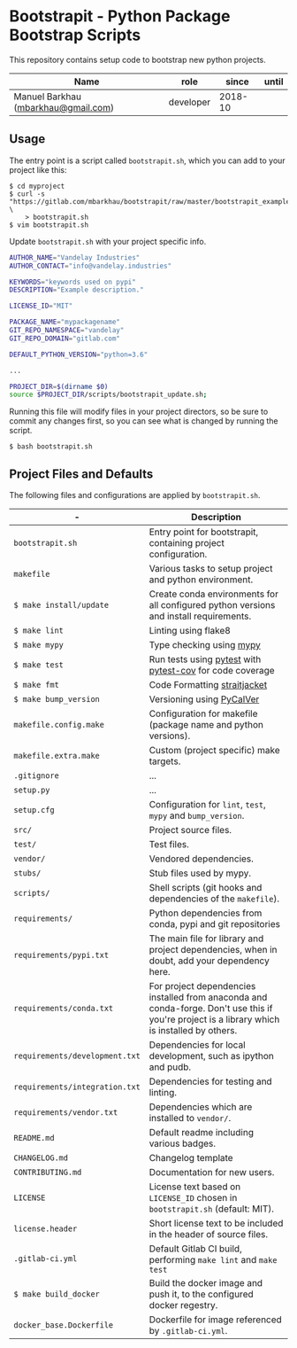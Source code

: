 # Bootstrapit - Python Package Bootstrap Scripts

This repository contains setup code to bootstrap new python
projects.


|                 Name                |    role   |  since  | until |
|-------------------------------------|-----------|---------|-------|
| Manuel Barkhau (mbarkhau@gmail.com) | developer | 2018-10 |       |


## Usage

The entry point is a script called `bootstrapit.sh`, which you can add
to your project like this:

```session
$ cd myproject
$ curl -s "https://gitlab.com/mbarkhau/bootstrapit/raw/master/bootstrapit_example.sh" \
    > bootstrapit.sh
$ vim bootstrapit.sh
```

Update `bootstrapit.sh` with your project specific info.

```bash
AUTHOR_NAME="Vandelay Industries"
AUTHOR_CONTACT="info@vandelay.industries"

KEYWORDS="keywords used on pypi"
DESCRIPTION="Example description."

LICENSE_ID="MIT"

PACKAGE_NAME="mypackagename"
GIT_REPO_NAMESPACE="vandelay"
GIT_REPO_DOMAIN="gitlab.com"

DEFAULT_PYTHON_VERSION="python=3.6"

...

PROJECT_DIR=$(dirname $0)
source $PROJECT_DIR/scripts/bootstrapit_update.sh;
```

Running this file will modify files in your project directors, so
be sure to commit any changes first, so you can see what is
changed by running the script.

```session
$ bash bootstrapit.sh
```

## Project Files and Defaults

The following files and configurations are applied by `bootstrapit.sh`.

|               -                |                                                                  Description                                                                   |
|--------------------------------|------------------------------------------------------------------------------------------------------------------------------------------------|
| `bootstrapit.sh`               | Entry point for bootstrapit, containing project configuration.                                                                                 |
| `makefile`                     | Various tasks to setup project and python environment.                                                                                         |
| `$ make install/update`        | Create conda environments for all configured python versions and install requirements.                                                         |
| `$ make lint`                  | Linting using flake8                                                                                                                           |
| `$ make mypy`                  | Type checking using [mypy](http://mypy-lang.org/)                                                                                              |
| `$ make test`                  | Run tests using [pytest](https://docs.pytest.org/en/latest/) with [pytest-cov](https://pytest-cov.readthedocs.io/en/latest/) for code coverage |
| `$ make fmt`                   | Code Formatting [straitjacket](https://pypi.org/project/straitjacket/)                                                                         |
| `$ make bump_version`          | Versioning using [PyCalVer](https://pypi.org/project/pycalver/)                                                                                |
| `makefile.config.make`         | Configuration for makefile (package name and python versions).                                                                                 |
| `makefile.extra.make`          | Custom (project specific) make targets.                                                                                                        |
| `.gitignore`                   | ...                                                                                                                                            |
| `setup.py`                     | ...                                                                                                                                            |
| `setup.cfg`                    | Configuration for `lint`, `test`, `mypy` and `bump_version`.                                                                                   |
| `src/`                         | Project source files.                                                                                                                          |
| `test/`                        | Test files.                                                                                                                                    |
| `vendor/`                      | Vendored dependencies.                                                                                                                         |
| `stubs/`                       | Stub files used by mypy.                                                                                                                       |
| `scripts/`                     | Shell scripts (git hooks and dependencies of the `makefile`).                                                                                  |
| `requirements/`                | Python dependencies from conda, pypi and git repositories                                                                                      |
| `requirements/pypi.txt`        | The main file for library and project dependencies, when in doubt, add your dependency here.                                                   |
| `requirements/conda.txt`       | For project dependencies installed from anaconda and conda-forge. Don't use this if you're project is a library which is installed by others.  |
| `requirements/development.txt` | Dependencies for local development, such as ipython and pudb.                                                                                  |
| `requirements/integration.txt` | Dependencies for testing and linting.                                                                                                          |
| `requirements/vendor.txt`      | Dependencies which are installed to `vendor/`.                                                                                                 |
| `README.md`                    | Default readme including various badges.                                                                                                       |
| `CHANGELOG.md`                 | Changelog template                                                                                                                             |
| `CONTRIBUTING.md`              | Documentation for new users.                                                                                                                   |
| `LICENSE`                      | License text based on `LICENSE_ID` chosen in `bootstrapit.sh` (default: MIT).                                                                  |
| `license.header`               | Short license text to be included in the header of source files.                                                                               |
| `.gitlab-ci.yml`               | Default Gitlab CI build, performing `make lint` and `make test`                                                                                |
| `$ make build_docker`          | Build the docker image and push it, to the configured docker regestry.                                                                         |
| `docker_base.Dockerfile`       | Dockerfile for image referenced by `.gitlab-ci.yml`.                                                                                           |

